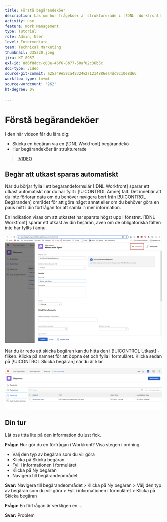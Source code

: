 ```yaml
---
title: Förstå begärandeköer
description: Läs om hur frågeköer är strukturerade i [!DNL  Workfront] och hur man skickar in en begäran.
activity: use
feature: Work Management
type: Tutorial
role: Admin, User
level: Intermediate
team: Technical Marketing
thumbnail: 335220.jpeg
jira: KT-8957
exl-id: 8d6f8ddc-c08e-46f6-8b77-50af02c36b5c
doc-type: video
source-git-commit: a25a49e59ca483246271214886ea4dc9c10e8d66
workflow-type: tm+mt
source-wordcount: '262'
ht-degree: 0%

---
```


# Förstå begärandeköer

I den här videon får du lära dig:

* Skicka en begäran via en [!DNL  Workfront] begärandekö
* Hur begärandeköer är strukturerade

>[!VIDEO](https://video.tv.adobe.com/v/335220/?quality=12&learn=on)

## Begär att utkast sparas automatiskt

När du börjar fylla i ett begärandeformulär [!DNL Workfront] sparar ett utkast automatiskt när du har fyllt i [!UICONTROL Ämne] fält. Det innebär att du inte förlorar data om du behöver navigera bort från [!UICONTROL Begäranden] området för att göra något annat eller om du behöver göra en paus mitt i din förfrågan för att samla in mer information.

En indikation visas om att utkastet har sparats högst upp i fönstret. [!DNL Workfront] sparar ett utkast av din begäran, även om de obligatoriska fälten inte har fyllts i ännu.

![bild av en begäran som skapar ett utkast](assets/queue-mgt-make-a-request-draft-1.png)

När du är redo att skicka begäran kan du hitta den i [!UICONTROL Utkast] -fliken. Klicka på namnet för att öppna det och fylla i formuläret. Klicka sedan på [!UICONTROL Skicka begäran] när du är klar.

![bild på återkallande av ett begärandeutkast](assets/queue-mgt-make-a-request-draft-2.png)

## Din tur

Låt oss titta lite på den information du just fick.

**Fråga:** Hur gör du en förfrågan i Workfront? Visa stegen i ordning.

* Välj den typ av begäran som du vill göra
* Klicka på Skicka begäran
* Fyll i informationen i formuläret
* Klicka på Ny begäran
* Navigera till begärandeområdet


**Svar:** Navigera till begärandeområdet > Klicka på Ny begäran > Välj den typ av begäran som du vill göra > Fyll i informationen i formuläret > Klicka på Skicka begäran

**Fråga:** En förfrågan är verkligen en ...

**Svar:** Problem

<!---
You can also access request drafts from the [!UICONTROL Select a Request Type] menu at the top of the window. Select an option from the [!UICONTROL Recent Drafts] section, or start a new request by picking a queue from the [!UICONTROL New Requests] section. Fill everything out like normal, then submit the request.

<!---
image
--->

<!---
Let's take a minute to review the information you were just presented.

How do you make a request in Workfront? List the steps in order.
Choose the request type you need to make
Click Submit request
Fill out the information on the form
Click "New Request"
Navigate to the request area

Answer: Navigate to the request area>Click New Request>Choose the request type you need to make>Fill out the information on the form>Click Submit request

A request is really an......

Answer: Issue
--->
